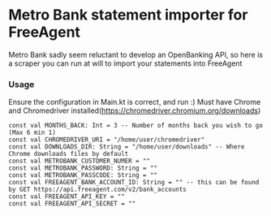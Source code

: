 # Metro Bank statement importer for FreeAgent
Metro Bank sadly seem reluctant to develop an OpenBanking API, so here is a scraper you can run at will to import your statements into FreeAgent
### Usage
Ensure the configuration in Main.kt is correct, and run :) Must have Chrome and Chromedriver installed(https://chromedriver.chromium.org/downloads)

    const val MONTHS_BACK: Int = 3 -- Number of months back you wish to go (Max 6 min 1)
    const val CHROMEDRIVER_URI = "/home/user/chromedriver"
    const val DOWNLOADS_DIR: String = "/home/user/downloads" -- Where Chrome downloads files by default
    const val METROBANK_CUSTOMER_NUMER = ""
    const val METROBANK_PASSWORD: String = ""
    const val METROBANK_PASSCODE: String = ""
    const val FREEAGENT_BANK_ACCOUNT_ID: String = "" -- this can be found by GET https://api.freeagent.com/v2/bank_accounts
    const val FREEAGENT_API_KEY = ""
    const val FREEAGENT_API_SECRET = ""
    
